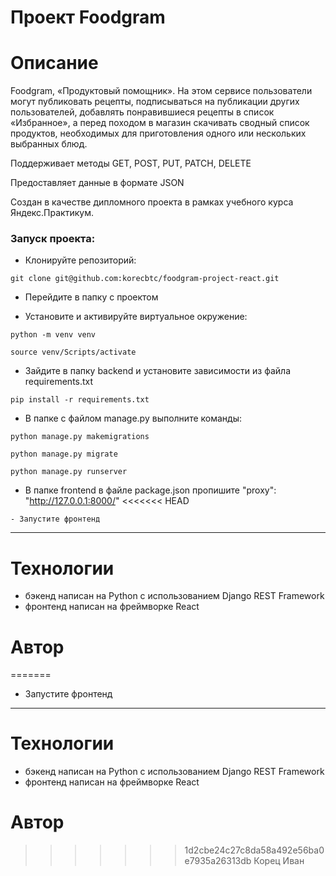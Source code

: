 
# Проект Foodgram


# Описание
Foodgram, «Продуктовый помощник». На этом сервисе пользователи могут публиковать рецепты, подписываться на публикации других пользователей, добавлять понравившиеся рецепты в список «Избранное», а перед походом в магазин скачивать сводный список продуктов, необходимых для приготовления одного или нескольких выбранных блюд.

Поддерживает методы GET, POST, PUT, PATCH, DELETE

Предоставляет данные в формате JSON

Cоздан в качестве дипломного проекта в рамках учебного курса Яндекс.Практикум.
### Запуск проекта:

- Клонируйте репозиторий:
```
git clone git@github.com:korecbtc/foodgram-project-react.git
```
 - Перейдите в папку с проектом

 - Установите и активируйте виртуальное окружение:
```
python -m venv venv

source venv/Scripts/activate
```

 - Зайдите в папку backend и установите зависимости из файла requirements.txt

``` 
pip install -r requirements.txt
```

- В папке с файлом manage.py выполните команды:

``` 
python manage.py makemigrations 

python manage.py migrate

python manage.py runserver 
```
- В папке frontend в файле package.json пропишите "proxy": "http://127.0.0.1:8000/"
<<<<<<< HEAD
```
- Запустите фронтенд

```
***

# Технологии
- бэкенд написан на Python с использованием Django REST Framework
- фронтенд написан на фреймворке React
# Автор
=======

- Запустите фронтенд

***

# Технологии

- бэкенд написан на Python с использованием Django REST Framework
- фронтенд написан на фреймворке React

# Автор

>>>>>>> 1d2cbe24c27c8da58a492e56ba0e7935a26313db
Корец Иван
